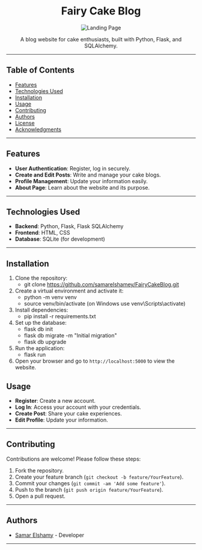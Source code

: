<h1 align="center">Fairy Cake Blog</h1>

<p align="center">
  <img src="{{ url_for('static', filename='images/logo.jpeg') }}" alt="Landing Page">
</p>

<p align="center">
  A blog website for cake enthusiasts, built with Python, Flask, and SQLAlchemy.
</p>

---

## Table of Contents

- [Features](#features)
- [Technologies Used](#technologies-used)
- [Installation](#installation)
- [Usage](#usage)
- [Contributing](#contributing)
- [Authors](#authors)
- [License](#license)
- [Acknowledgments](#acknowledgments)

---

## Features

- **User Authentication**: Register, log in securely.
- **Create and Edit Posts**: Write and manage your cake blogs.
- **Profile Management**: Update your information easily.
- **About Page**: Learn about the website and its purpose.

---

## Technologies Used

- **Backend**: Python, Flask, Flask SQLAlchemy
- **Frontend**: HTML, CSS
- **Database**: SQLite (for development)

---

## Installation

1. Clone the repository: 
    - git clone https://github.com/samarelshamey/FairyCakeBlog.git
2. Create a virtual environment and activate it: 
    - python -m venv venv
    - source venv/bin/activate (on Windows use venv\Scripts\activate)
3. Install dependencies:
    - pip install -r requirements.txt
4. Set up the database:
    - flask db init
    - flask db migrate -m "Initial migration"
    - flask db upgrade
5. Run the application:
    - flask run
6. Open your browser and go to `http://localhost:5000` to view the website.

## Usage

- **Register**: Create a new account.
- **Log In**: Access your account with your credentials.
- **Create Post**: Share your cake experiences.
- **Edit Profile**: Update your information.

---

## Contributing

Contributions are welcome! Please follow these steps:

1. Fork the repository.
2. Create your feature branch (`git checkout -b feature/YourFeature`).
3. Commit your changes (`git commit -am 'Add some feature'`).
4. Push to the branch (`git push origin feature/YourFeature`).
5. Open a pull request.

---

## Authors

- [Samar Elshamy](https://github.com/samarelshamey) - Developer

---